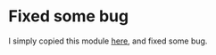 
# Fixed some bug

I simply copied this module [here](https://github.com/labd/nextjs-basic-auth-middleware), and fixed some bug.